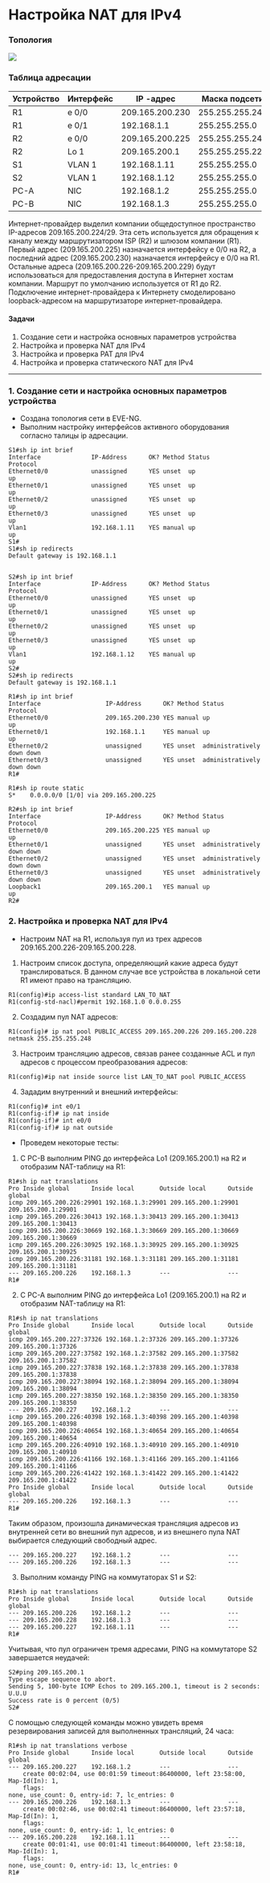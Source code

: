 # Настройка NAT для IPv4

### Топология

![](1.png)

### Таблица адресации

| Устройство  | Интерфейс    | IP  -адрес         | Маска подсети   |
|-------------|--------------|--------------------|-----------------|
| R1          | e 0/0        | 209.165.200.230    | 255.255.255.248 | 
| R1          | e 0/1        | 192.168.1.1        | 255.255.255.0   | 
| R2          | e 0/0        | 209.165.200.225    | 255.255.255.248 | 
| R2          | Lo 1         | 209.165.200.1      | 255.255.255.224 | 
| S1          | VLAN 1       | 192.168.1.11       | 255.255.255.0   | 
| S2          | VLAN 1       | 192.168.1.12       | 255.255.255.0   | 
| PC-A        | NIC          | 192.168.1.2        | 255.255.255.0   | 
| PC-B        | NIC          | 192.168.1.3        | 255.255.255.0   | 

Интернет-провайдер выделил компании общедоступное пространство IP-адресов 209.165.200.224/29. Эта сеть используется для обращения к каналу между маршрутизатором ISP (R2) и шлюзом компании (R1). Первый адрес (209.165.200.225) назначается интерфейсу e 0/0 на R2, а последний адрес (209.165.200.230) назначается интерфейсу e 0/0 на R1. Остальные адреса (209.165.200.226-209.165.200.229) будут использоваться для предоставления доступа в Интернет хостам компании. Маршрут по умолчанию используется от R1 до R2. Подключение интернет-провайдера к Интернету смоделировано loopback-адресом на маршрутизаторе интернет-провайдера.

#### Задачи

1. Создание сети и настройка основных параметров устройства
2. Настройка и проверка NAT для IPv4
3. Настройка и проверка PAT для IPv4
4. Настройка и проверка статического NAT для IPv4

---

### 1. Создание сети и настройка основных параметров устройства

* Создана топология сети в EVE-NG.
* Выполним настройку интерфейсов активного оборудования согласно талицы ip адресации.

```
S1#sh ip int brief 
Interface              IP-Address      OK? Method Status                Protocol
Ethernet0/0            unassigned      YES unset  up                    up      
Ethernet0/1            unassigned      YES unset  up                    up      
Ethernet0/2            unassigned      YES unset  up                    up      
Ethernet0/3            unassigned      YES unset  up                    up      
Vlan1                  192.168.1.11    YES manual up                    up      
S1#
S1#sh ip redirects 
Default gateway is 192.168.1.1


S2#sh ip int brief 
Interface              IP-Address      OK? Method Status                Protocol
Ethernet0/0            unassigned      YES unset  up                    up      
Ethernet0/1            unassigned      YES unset  up                    up      
Ethernet0/2            unassigned      YES unset  up                    up      
Ethernet0/3            unassigned      YES unset  up                    up      
Vlan1                  192.168.1.12    YES manual up                    up      
S2#
S2#sh ip redirects 
Default gateway is 192.168.1.1

R1#sh ip int brief 
Interface                  IP-Address      OK? Method Status                Protocol
Ethernet0/0                209.165.200.230 YES manual up                    up      
Ethernet0/1                192.168.1.1     YES manual up                    up      
Ethernet0/2                unassigned      YES unset  administratively down down    
Ethernet0/3                unassigned      YES unset  administratively down down    
R1#

R1#sh ip route static 
S*    0.0.0.0/0 [1/0] via 209.165.200.225

R2#sh ip int brief 
Interface                  IP-Address      OK? Method Status                Protocol
Ethernet0/0                209.165.200.225 YES manual up                    up      
Ethernet0/1                unassigned      YES unset  administratively down down    
Ethernet0/2                unassigned      YES unset  administratively down down    
Ethernet0/3                unassigned      YES unset  administratively down down    
Loopback1                  209.165.200.1   YES manual up                    up      
R2#

```

### 2. Настройка и проверка NAT для IPv4

* Настроим NAT на R1, используя пул из трех адресов 209.165.200.226-209.165.200.228.

1. Настроим список доступа, определяющий какие адреса будут транслироваться. В данном случае все устройства в локальной сети R1 имеют право на трансляцию.

```
R1(config)#ip access-list standard LAN_TO_NAT
R1(config-std-nacl)#permit 192.168.1.0 0.0.0.255
```

2. Создадим пул NAT адресов:

```
R1(config)# ip nat pool PUBLIC_ACCESS 209.165.200.226 209.165.200.228 netmask 255.255.255.248
```

3. Настроим трансляцию адресов, связав ранее созданные ACL и пул адресов с процессом преобразования адресов:

```
R1(config)#ip nat inside source list LAN_TO_NAT pool PUBLIC_ACCESS 
```

4. Зададим внутренний и внешний интерфейсы:

```
R1(config)# int e0/1
R1(config-if)# ip nat inside
R1(config-if)# int e0/0
R1(config-if)# ip nat outside
```

* Проведем некоторые тесты:

1. С PC-B выполним PING до интерфейса Lo1 (209.165.200.1) на R2 и отобразим NAT-таблицу на R1:

```
R1#sh ip nat translations 
Pro Inside global      Inside local       Outside local      Outside global
icmp 209.165.200.226:29901 192.168.1.3:29901 209.165.200.1:29901 209.165.200.1:29901
icmp 209.165.200.226:30413 192.168.1.3:30413 209.165.200.1:30413 209.165.200.1:30413
icmp 209.165.200.226:30669 192.168.1.3:30669 209.165.200.1:30669 209.165.200.1:30669
icmp 209.165.200.226:30925 192.168.1.3:30925 209.165.200.1:30925 209.165.200.1:30925
icmp 209.165.200.226:31181 192.168.1.3:31181 209.165.200.1:31181 209.165.200.1:31181
--- 209.165.200.226    192.168.1.3        ---                ---
R1# 

```

2. С PC-A выполним PING до интерфейса Lo1 (209.165.200.1) на R2 и отобразим NAT-таблицу на R1:

```
R1#sh ip nat translations 
Pro Inside global      Inside local       Outside local      Outside global
icmp 209.165.200.227:37326 192.168.1.2:37326 209.165.200.1:37326 209.165.200.1:37326
icmp 209.165.200.227:37582 192.168.1.2:37582 209.165.200.1:37582 209.165.200.1:37582
icmp 209.165.200.227:37838 192.168.1.2:37838 209.165.200.1:37838 209.165.200.1:37838
icmp 209.165.200.227:38094 192.168.1.2:38094 209.165.200.1:38094 209.165.200.1:38094
icmp 209.165.200.227:38350 192.168.1.2:38350 209.165.200.1:38350 209.165.200.1:38350
--- 209.165.200.227    192.168.1.2        ---                ---
icmp 209.165.200.226:40398 192.168.1.3:40398 209.165.200.1:40398 209.165.200.1:40398
icmp 209.165.200.226:40654 192.168.1.3:40654 209.165.200.1:40654 209.165.200.1:40654
icmp 209.165.200.226:40910 192.168.1.3:40910 209.165.200.1:40910 209.165.200.1:40910
icmp 209.165.200.226:41166 192.168.1.3:41166 209.165.200.1:41166 209.165.200.1:41166
icmp 209.165.200.226:41422 192.168.1.3:41422 209.165.200.1:41422 209.165.200.1:41422
Pro Inside global      Inside local       Outside local      Outside global
--- 209.165.200.226    192.168.1.3        ---                ---
R1#
```

Таким образом, произошла динамическая трансляция адресов из внутренней сети во внешний пул адресов, и из внешнего пула NAT выбирается следующий свободный адрес.

```
--- 209.165.200.227    192.168.1.2        ---                ---
--- 209.165.200.226    192.168.1.3        ---                ---
```

3. Выполним команду PING на коммутаторах S1 и S2:

```
R1#sh ip nat translations 
Pro Inside global      Inside local       Outside local      Outside global
--- 209.165.200.226    192.168.1.2        ---                ---
--- 209.165.200.228    192.168.1.3        ---                ---
--- 209.165.200.227    192.168.1.11       ---                ---
R1#

```

Учитывая, что пул ограничен тремя адресами, PING на коммутаторе S2  завершается неудачей:

```
S2#ping 209.165.200.1
Type escape sequence to abort.
Sending 5, 100-byte ICMP Echos to 209.165.200.1, timeout is 2 seconds:
U.U.U
Success rate is 0 percent (0/5)
S2#
```

С помощью следующей команды можно увидеть время резервирования записей для выполненных трансляций, 24 часа:

```
R1#sh ip nat translations verbose 
Pro Inside global      Inside local       Outside local      Outside global
--- 209.165.200.227    192.168.1.2        ---                ---
    create 00:02:04, use 00:01:59 timeout:86400000, left 23:58:00, Map-Id(In): 1, 
    flags: 
none, use_count: 0, entry-id: 7, lc_entries: 0
--- 209.165.200.226    192.168.1.3        ---                ---
    create 00:02:46, use 00:02:41 timeout:86400000, left 23:57:18, Map-Id(In): 1, 
    flags: 
none, use_count: 0, entry-id: 1, lc_entries: 0
--- 209.165.200.228    192.168.1.11       ---                ---
    create 00:01:41, use 00:01:41 timeout:86400000, left 23:58:18, Map-Id(In): 1, 
    flags: 
none, use_count: 0, entry-id: 13, lc_entries: 0
R1#
```






